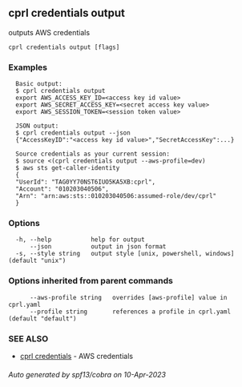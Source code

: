 ## cprl credentials output

outputs AWS credentials

```
cprl credentials output [flags]
```

### Examples

```
  Basic output:
  $ cprl credentials output
  export AWS_ACCESS_KEY_ID=<access key id value>
  export AWS_SECRET_ACCESS_KEY=<secret access key value>
  export AWS_SESSION_TOKEN=<session token value>
  
  JSON output:
  $ cprl credentials output --json
  {"AccessKeyID":"<access key id value>","SecretAccessKey":...}
  
  Source credentials as your current session:
  $ source <(cprl credentials output --aws-profile=dev)
  $ aws sts get-caller-identity
  {
  "UserId": "TAG0YY70NST6IUO5KA5XB:cprl",
  "Account": "010203040506",
  "Arn": "arn:aws:sts::010203040506:assumed-role/dev/cprl"
  }
```

### Options

```
  -h, --help           help for output
      --json           output in json format
  -s, --style string   output style [unix, powershell, windows] (default "unix")
```

### Options inherited from parent commands

```
      --aws-profile string   overrides [aws-profile] value in cprl.yaml
      --profile string       references a profile in cprl.yaml (default "default")
```

### SEE ALSO

* [cprl credentials](cprl_credentials.md)	 - AWS credentials

###### Auto generated by spf13/cobra on 10-Apr-2023
